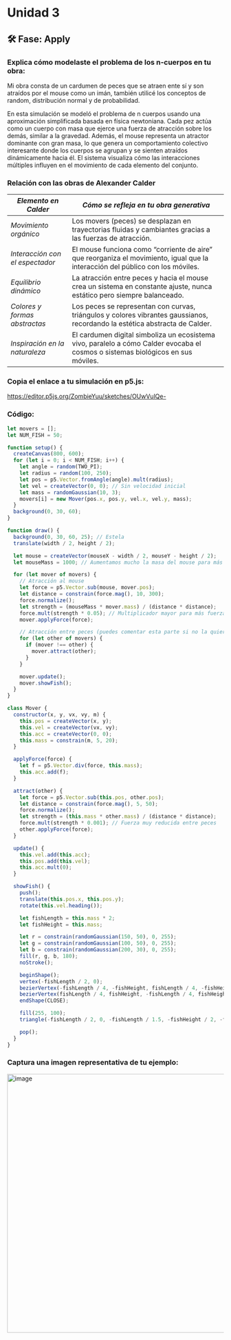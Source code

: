 # Unidad 3


## 🛠 Fase: Apply

### Explica cómo modelaste el problema de los n-cuerpos en tu obra:

Mi obra consta de un cardumen de peces que se atraen ente  sí y son atraídos por el mouse como un imán, también utilicé los conceptos de random, distribución normal y de probabilidad.

En esta simulación se modeló el problema de n cuerpos usando una aproximación simplificada basada en física newtoniana. Cada pez actúa como un cuerpo con masa que ejerce una fuerza de atracción sobre los demás, similar a la gravedad. Además, el mouse representa un atractor dominante con gran masa, lo que genera un comportamiento colectivo interesante donde los cuerpos se agrupan y se sienten atraídos dinámicamente hacia él. El sistema visualiza cómo las interacciones múltiples influyen en el movimiento de cada elemento del conjunto.

### Relación con las obras de Alexander Calder

| *Elemento en Calder*            | *Cómo se refleja en tu obra generativa*                                                                                         |
| --------------------------------| ------------------------------------------------------------------------------------------------------------------------------  |
| *Movimiento orgánico*           | Los movers (peces) se desplazan en trayectorias fluidas y cambiantes gracias a las fuerzas de atracción.                        |
| *Interacción con el espectador* | El mouse funciona como “corriente de aire” que reorganiza el movimiento, igual que la interacción del público con los móviles.  |
| *Equilibrio dinámico*           | La atracción entre peces y hacia el mouse crea un sistema en constante ajuste, nunca estático pero siempre balanceado.          |
| *Colores y formas abstractas*   | Los peces se representan con curvas, triángulos y colores vibrantes gaussianos, recordando la estética abstracta de Calder.     |
| *Inspiración en la naturaleza*  | El cardumen digital simboliza un ecosistema vivo, paralelo a cómo Calder evocaba el cosmos o sistemas biológicos en sus móviles.|

### Copia el enlace a tu simulación en p5.js:
https://editor.p5js.org/ZombieYuu/sketches/OUwVulQe-

### Código:

``` javascript
let movers = [];
let NUM_FISH = 50;

function setup() {
  createCanvas(800, 600);
  for (let i = 0; i < NUM_FISH; i++) {
    let angle = random(TWO_PI);
    let radius = random(100, 250);
    let pos = p5.Vector.fromAngle(angle).mult(radius);
    let vel = createVector(0, 0); // Sin velocidad inicial
    let mass = randomGaussian(10, 3);
    movers[i] = new Mover(pos.x, pos.y, vel.x, vel.y, mass);
  }
  background(0, 30, 60);
}

function draw() {
  background(0, 30, 60, 25); // Estela
  translate(width / 2, height / 2);

  let mouse = createVector(mouseX - width / 2, mouseY - height / 2);
  let mouseMass = 1000; // Aumentamos mucho la masa del mouse para más atracción

  for (let mover of movers) {
    // Atracción al mouse
    let force = p5.Vector.sub(mouse, mover.pos);
    let distance = constrain(force.mag(), 10, 300);
    force.normalize();
    let strength = (mouseMass * mover.mass) / (distance * distance);
    force.mult(strength * 0.05); // Multiplicador mayor para más fuerza
    mover.applyForce(force);

    // Atracción entre peces (puedes comentar esta parte si no la quieres)
    for (let other of movers) {
      if (mover !== other) {
        mover.attract(other);
      }
    }

    mover.update();
    mover.showFish();
  }
}

class Mover {
  constructor(x, y, vx, vy, m) {
    this.pos = createVector(x, y);
    this.vel = createVector(vx, vy);
    this.acc = createVector(0, 0);
    this.mass = constrain(m, 5, 20);
  }

  applyForce(force) {
    let f = p5.Vector.div(force, this.mass);
    this.acc.add(f);
  }

  attract(other) {
    let force = p5.Vector.sub(this.pos, other.pos);
    let distance = constrain(force.mag(), 5, 50);
    force.normalize();
    let strength = (this.mass * other.mass) / (distance * distance);
    force.mult(strength * 0.001); // Fuerza muy reducida entre peces
    other.applyForce(force);
  }

  update() {
    this.vel.add(this.acc);
    this.pos.add(this.vel);
    this.acc.mult(0);
  }

  showFish() {
    push();
    translate(this.pos.x, this.pos.y);
    rotate(this.vel.heading());

    let fishLength = this.mass * 2;
    let fishHeight = this.mass;

    let r = constrain(randomGaussian(150, 50), 0, 255);
    let g = constrain(randomGaussian(100, 50), 0, 255);
    let b = constrain(randomGaussian(200, 30), 0, 255);
    fill(r, g, b, 180);
    noStroke();

    beginShape();
    vertex(-fishLength / 2, 0);
    bezierVertex(-fishLength / 4, -fishHeight, fishLength / 4, -fishHeight, fishLength / 2, 0);
    bezierVertex(fishLength / 4, fishHeight, -fishLength / 4, fishHeight, -fishLength / 2, 0);
    endShape(CLOSE);

    fill(255, 100);
    triangle(-fishLength / 2, 0, -fishLength / 1.5, -fishHeight / 2, -fishLength / 1.5, fishHeight / 2);

    pop();
  }
}
```

### Captura una imagen representativa de tu ejemplo:

<img width="800" height="600" alt="image" src="https://github.com/user-attachments/assets/8532666e-c920-449e-8c33-79887adc2c21" />

